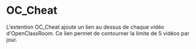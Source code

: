 # OC_Cheat
L'extention OC_Cheat ajoute un lien au dessus de chaque vidéo d'OpenClassRoom.
Ce lien permet de contourner la limite de 5 vidéos par jour.
